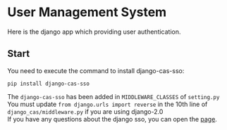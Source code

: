 # User Management System
Here is the django app which providing user authentication. 
## Start 
You need to execute the command to install django-cas-sso:  
```
pip install django-cas-sso
```
The `django-cas-sso` has been added in `MIDDLEWARE_CLASSES` of `setting.py`  
You must update `from django.urls import reverse` in the 10th line of `django_cas/middleware.py` if you are using django-2.0  
If you have any questions about the django sso, you can open the [page](https://pypi.org/project/django-cas-sso/).  
  
